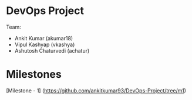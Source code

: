 # DevOps Project
Team:
 - Ankit Kumar (akumar18)
 - Vipul Kashyap (vkashya)
 - Ashutosh Chaturvedi (achatur)

# Milestones
[Milestone - 1] (https://github.com/ankitkumar93/DevOps-Project/tree/m1)
